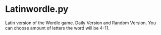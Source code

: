 # Latinwordle.py
Latin version of the Wordle game.
Daily Version and Random Version.
You can choose amount of letters the word will be 4-11.
